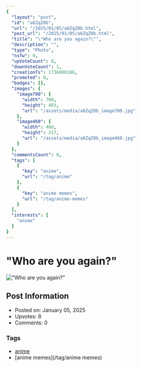 ```yaml
---
{
  "layout": "post",
  "id": "a6ZqZ0b",
  "url": "/2025/01/05/a6ZqZ0b.html",
  "post_url": "/2025/01/05/a6ZqZ0b.html",
  "title": "\"Who are you again?\"",
  "description": "",
  "type": "Photo",
  "nsfw": 0,
  "upVoteCount": 8,
  "downVoteCount": 1,
  "creationTs": 1736090186,
  "promoted": 0,
  "badges": [],
  "images": {
    "image700": {
      "width": 700,
      "height": 483,
      "url": "/assets/media/a6ZqZ0b_image700.jpg"
    },
    "image460": {
      "width": 460,
      "height": 317,
      "url": "/assets/media/a6ZqZ0b_image460.jpg"
    }
  },
  "commentsCount": 0,
  "tags": [
    {
      "key": "anime",
      "url": "/tag/anime"
    },
    {
      "key": "anime memes",
      "url": "/tag/anime-memes"
    }
  ],
  "interests": [
    "anime"
  ]
}
---
```


# "Who are you again?"

!["Who are you again?"](/assets/media/a6ZqZ0b_image700.jpg)

## Post Information

- Posted on: January 05, 2025
- Upvotes: 8
- Comments: 0

### Tags

- [anime](/tag/anime)
- [anime memes](/tag/anime memes)
